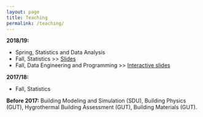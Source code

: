 ```yaml
---
layout: page
title: Teaching
permalink: /teaching/
---
```


**2018/19:**
* Spring, Statistics and Data Analysis
* Fall, Statistics >> [Slides](/resources/Statistics_Arendt_2018-19.pdf)
* Fall, Data Engineering and Programming >> [Interactive slides](https://mybinder.org/v2/gh/krzysztofarendt/deap/master)

**2017/18:**
* Fall, Statistics

**Before 2017:** Building Modeling and Simulation (SDU), Building Physics (GUT), Hygrothermal Building Assessment (GUT), Building Materials (GUT).